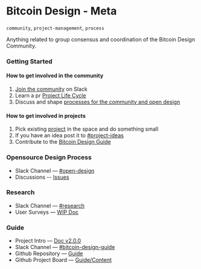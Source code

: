 # Bitcoin Design - Meta
`community`, `project-management`, `process`

Anything related to group consensus and coordination of the Bitcoin Design Community.

### Getting Started

#### How to get involved in the community

1. [Join the community](https://join.slack.com/t/bitcoindesign/shared_invite/zt-gytq2snl-4TEWJOTKrXRCB4YLBoDunA) on Slack
2. Learn a pr [Project Life Cycle]((Projects.md))
3. Discuss and shape [processes for the community and open design](https://github.com/BitcoinDesign/Meta/issues)

#### How to get involved in projects

1. Pick existing [project](Projects.md) in the space and do something small
2. If you have an idea post it to [#project-ideas](https://bitcoindesign.slack.com/archives/C0174N5KUF9)
3. Contribute to the [Bitcoin Design Guide](https://github.com/BitcoinDesign/Guide)

### Opensource Design Process

- Slack Channel — [#open-design](https://bitcoindesign.slack.com/archives/C015GFYSJNA)
- Discussions -- [Issues](https://github.com/BitcoinDesign/Meta/issues)

### Research

- Slack Channel — [#research](https://bitcoindesign.slack.com/archives/C015DQEPCHJ)
- User Surveys — [WIP Doc](https://docs.google.com/document/d/1Sjh9yZJOHfbrqmjpdiekDz361A9kWEsDrB0CggIoxU0/edit#)

### Guide

- Project Intro — [Doc v2.0.0](https://docs.google.com/document/d/1YiYeRIybGmxmErCOI4Jc8Qajz3JGM1JYVfUtpzyCzSk/edit?usp=sharing)
- Slack Channel — [#bitcoin-design-guide](https://bitcoindesign.slack.com/archives/C015856BDME)
- Github Repository — [Guide](https://github.com/BitcoinDesign/Guide)
- Github Project Board — [Guide/Content](https://github.com/BitcoinDesign/Guide/projects/1)
